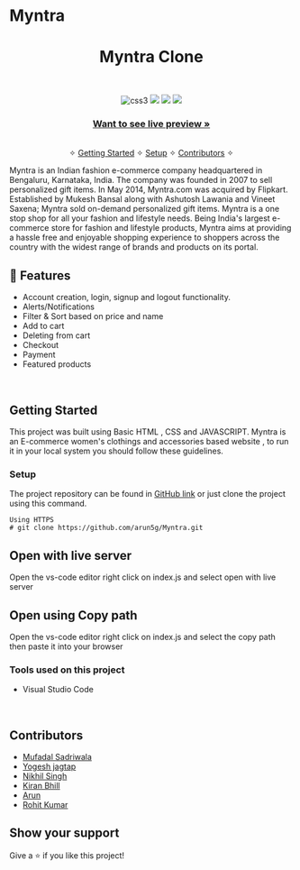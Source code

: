 # Myntra



<h1 align="center">Myntra Clone</h1> 
<br />
<p align="center">
    <img src="https://img.shields.io/badge/CSS3-1572B6?style=for-the-badge&logo=css3&logoColor=white" alt="css3"/>   
    <img src="https://img.shields.io/badge/NPM-%23000000.svg?style=for-the-badge&logo=npm&logoColor=white" />
    <img src="https://img.shields.io/badge/html-%2320232a.svg?style=for-the-badge&logo=HTML&logoColor=%2361DAFB" />
    <img src="https://img.shields.io/badge/JSON SERVER-%2320232a.svg?style=for-the-badge&logo=CSS&logoColor=%2361DAFB" />
    
</p>

<h3 align="center"><a href="[https://wonderful-malasada-e63214.netlify.app/]([https://luminous-cocada-0f0885.netlify.app/]([https://luminous-cocada-0f0885.netlify.app/](https://luminous-cocada-0f0885.netlify.app/)))"><strong>Want to see live preview »</strong></a></h3>

<p align="center"> 
    <br />&#10023;
    <a href="#Getting-Started">Getting Started</a> &#10023; <a href="#Setup">Setup</a> &#10023;    
    <a href="#Contributors">Contributors</a> &#10023;
  </p>
 Myntra is an Indian fashion e-commerce company headquartered in Bengaluru, Karnataka, India. The company was founded in 2007 to sell personalized gift items. In May 2014, Myntra.com was acquired by Flipkart. Established by Mukesh Bansal along with Ashutosh Lawania and Vineet Saxena; Myntra sold on-demand personalized gift items.
      Myntra is a one stop shop for all your fashion and lifestyle needs. Being India's largest e-commerce store for fashion and lifestyle products, Myntra aims at providing a hassle free and enjoyable shopping experience to shoppers across the country with the widest range of brands and products on its portal.

<br />


## 🚀 Features
- Account creation, login, signup and logout functionality.
- Alerts/Notifications
- Filter & Sort based on price and name
- Add to cart
- Deleting from cart
- Checkout
- Payment
- Featured products

<br/>



## Getting Started

This project was built using Basic HTML , CSS and JAVASCRIPT.
Myntra is an E-commerce women's clothings and accessories based website , to run it in your local system you should follow these guidelines.


### Setup


The project repository can be found in [GitHub link](https://github.com/arun5g/Myntra.git) or just clone the project using this command. 


```
Using HTTPS
# git clone https://github.com/arun5g/Myntra.git
```

## Open with live server 
Open the vs-code editor right click on index.js and select open with live server 


## Open using Copy path 
Open the vs-code editor right click on index.js and select the copy path then paste it into your browser

### Tools used on this project

- Visual Studio Code


<br/>

## Contributors

- [Mufadal Sadriwala](https://github.com/Mufadal03)
- [Yogesh jagtap](https://github.com/jagtapyogesh41)
- [Nikhil Singh](https://github.com/Nikhil-81)
- [Kiran Bhill](https://github.com/kiranbhil)
- [Arun](https://github.com/arun5G)
- [Rohit Kumar](https://github.com/Rohit1-1)




## Show your support

Give a ⭐ if you like this project!
